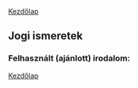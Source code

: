 [Kezdőlap](../README.md)

## Jogi ismeretek

### Felhasznált (ajánlott) irodalom:

[Kezdőlap](../README.md)

